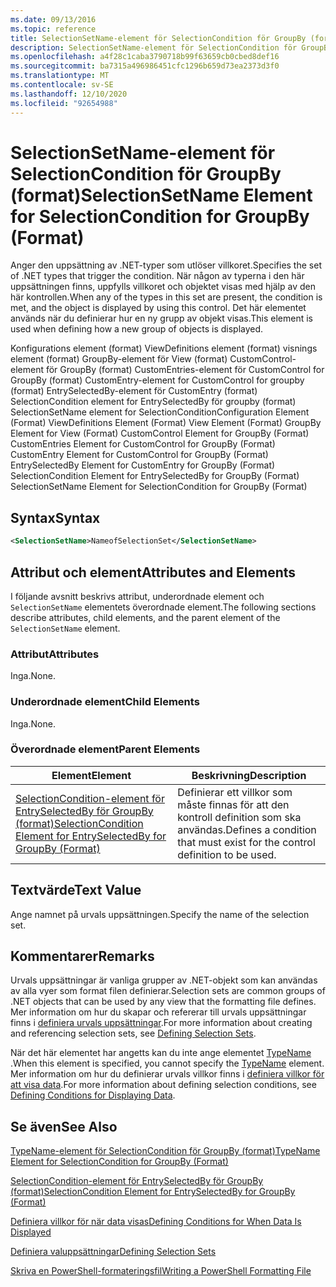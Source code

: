```yaml
---
ms.date: 09/13/2016
ms.topic: reference
title: SelectionSetName-element för SelectionCondition för GroupBy (format)
description: SelectionSetName-element för SelectionCondition för GroupBy (format)
ms.openlocfilehash: a4f28c1caba3790718b99f63659cb0cbed8def16
ms.sourcegitcommit: ba7315a496986451cfc1296b659d73ea2373d3f0
ms.translationtype: MT
ms.contentlocale: sv-SE
ms.lasthandoff: 12/10/2020
ms.locfileid: "92654988"
---
```

# <a name="selectionsetname-element-for-selectioncondition-for-groupby-format"></a><span data-ttu-id="65318-103">SelectionSetName-element för SelectionCondition för GroupBy (format)</span><span class="sxs-lookup"><span data-stu-id="65318-103">SelectionSetName Element for SelectionCondition for GroupBy (Format)</span></span>

<span data-ttu-id="65318-104">Anger den uppsättning av .NET-typer som utlöser villkoret.</span><span class="sxs-lookup"><span data-stu-id="65318-104">Specifies the set of .NET types that trigger the condition.</span></span> <span data-ttu-id="65318-105">När någon av typerna i den här uppsättningen finns, uppfylls villkoret och objektet visas med hjälp av den här kontrollen.</span><span class="sxs-lookup"><span data-stu-id="65318-105">When any of the types in this set are present, the condition is met, and the object is displayed by using this control.</span></span> <span data-ttu-id="65318-106">Det här elementet används när du definierar hur en ny grupp av objekt visas.</span><span class="sxs-lookup"><span data-stu-id="65318-106">This element is used when defining how a new group of objects is displayed.</span></span>

<span data-ttu-id="65318-107">Konfigurations element (format) ViewDefinitions element (format) visnings element (format) GroupBy-element för View (format) CustomControl-element för GroupBy (format) CustomEntries-element för CustomControl for GroupBy (format) CustomEntry-element for CustomControl for groupby (format) EntrySelectedBy-element för CustomEntry (format) SelectionCondition element for EntrySelectedBy för groupby (format) SelectionSetName element for SelectionCondition</span><span class="sxs-lookup"><span data-stu-id="65318-107">Configuration Element (Format) ViewDefinitions Element (Format) View Element (Format) GroupBy Element for View (Format) CustomControl Element for GroupBy (Format) CustomEntries Element for CustomControl for GroupBy (Format) CustomEntry Element for CustomControl for GroupBy (Format) EntrySelectedBy Element for CustomEntry for GroupBy (Format) SelectionCondition Element for EntrySelectedBy for GroupBy (Format) SelectionSetName Element for SelectionCondition for GroupBy (Format)</span></span>

## <a name="syntax"></a><span data-ttu-id="65318-108">Syntax</span><span class="sxs-lookup"><span data-stu-id="65318-108">Syntax</span></span>

```xml
<SelectionSetName>NameofSelectionSet</SelectionSetName>
```

## <a name="attributes-and-elements"></a><span data-ttu-id="65318-109">Attribut och element</span><span class="sxs-lookup"><span data-stu-id="65318-109">Attributes and Elements</span></span>

<span data-ttu-id="65318-110">I följande avsnitt beskrivs attribut, underordnade element och `SelectionSetName` elementets överordnade element.</span><span class="sxs-lookup"><span data-stu-id="65318-110">The following sections describe attributes, child elements, and the parent element of the `SelectionSetName` element.</span></span>

### <a name="attributes"></a><span data-ttu-id="65318-111">Attribut</span><span class="sxs-lookup"><span data-stu-id="65318-111">Attributes</span></span>

<span data-ttu-id="65318-112">Inga.</span><span class="sxs-lookup"><span data-stu-id="65318-112">None.</span></span>

### <a name="child-elements"></a><span data-ttu-id="65318-113">Underordnade element</span><span class="sxs-lookup"><span data-stu-id="65318-113">Child Elements</span></span>

<span data-ttu-id="65318-114">Inga.</span><span class="sxs-lookup"><span data-stu-id="65318-114">None.</span></span>

### <a name="parent-elements"></a><span data-ttu-id="65318-115">Överordnade element</span><span class="sxs-lookup"><span data-stu-id="65318-115">Parent Elements</span></span>

|<span data-ttu-id="65318-116">Element</span><span class="sxs-lookup"><span data-stu-id="65318-116">Element</span></span>|<span data-ttu-id="65318-117">Beskrivning</span><span class="sxs-lookup"><span data-stu-id="65318-117">Description</span></span>|
|-------------|-----------------|
|[<span data-ttu-id="65318-118">SelectionCondition-element för EntrySelectedBy för GroupBy (format)</span><span class="sxs-lookup"><span data-stu-id="65318-118">SelectionCondition Element for EntrySelectedBy for GroupBy (Format)</span></span>](./selectioncondition-element-for-entryselectedby-for-groupby-format.md)|<span data-ttu-id="65318-119">Definierar ett villkor som måste finnas för att den kontroll definition som ska användas.</span><span class="sxs-lookup"><span data-stu-id="65318-119">Defines a condition that must exist for the control definition to be used.</span></span>|

## <a name="text-value"></a><span data-ttu-id="65318-120">Textvärde</span><span class="sxs-lookup"><span data-stu-id="65318-120">Text Value</span></span>

<span data-ttu-id="65318-121">Ange namnet på urvals uppsättningen.</span><span class="sxs-lookup"><span data-stu-id="65318-121">Specify the name of the selection set.</span></span>

## <a name="remarks"></a><span data-ttu-id="65318-122">Kommentarer</span><span class="sxs-lookup"><span data-stu-id="65318-122">Remarks</span></span>

<span data-ttu-id="65318-123">Urvals uppsättningar är vanliga grupper av .NET-objekt som kan användas av alla vyer som format filen definierar.</span><span class="sxs-lookup"><span data-stu-id="65318-123">Selection sets are common groups of .NET objects that can be used by any view that the formatting file defines.</span></span> <span data-ttu-id="65318-124">Mer information om hur du skapar och refererar till urvals uppsättningar finns i [definiera urvals uppsättningar](./defining-selection-sets.md).</span><span class="sxs-lookup"><span data-stu-id="65318-124">For more information about creating and referencing selection sets, see [Defining Selection Sets](./defining-selection-sets.md).</span></span>

<span data-ttu-id="65318-125">När det här elementet har angetts kan du inte ange elementet [TypeName](./typename-element-for-selectioncondition-for-groupby-format.md) .</span><span class="sxs-lookup"><span data-stu-id="65318-125">When this element is specified, you cannot specify the [TypeName](./typename-element-for-selectioncondition-for-groupby-format.md) element.</span></span> <span data-ttu-id="65318-126">Mer information om hur du definierar urvals villkor finns i [definiera villkor för att visa data](./defining-conditions-for-displaying-data.md).</span><span class="sxs-lookup"><span data-stu-id="65318-126">For more information about defining selection conditions, see [Defining Conditions for Displaying Data](./defining-conditions-for-displaying-data.md).</span></span>

## <a name="see-also"></a><span data-ttu-id="65318-127">Se även</span><span class="sxs-lookup"><span data-stu-id="65318-127">See Also</span></span>

[<span data-ttu-id="65318-128">TypeName-element för SelectionCondition för GroupBy (format)</span><span class="sxs-lookup"><span data-stu-id="65318-128">TypeName Element for SelectionCondition for GroupBy (Format)</span></span>](./typename-element-for-selectioncondition-for-groupby-format.md)

[<span data-ttu-id="65318-129">SelectionCondition-element för EntrySelectedBy för GroupBy (format)</span><span class="sxs-lookup"><span data-stu-id="65318-129">SelectionCondition Element for EntrySelectedBy for GroupBy (Format)</span></span>](./selectioncondition-element-for-entryselectedby-for-groupby-format.md)

[<span data-ttu-id="65318-130">Definiera villkor för när data visas</span><span class="sxs-lookup"><span data-stu-id="65318-130">Defining Conditions for When Data Is Displayed</span></span>](./defining-conditions-for-displaying-data.md)

[<span data-ttu-id="65318-131">Definiera valuppsättningar</span><span class="sxs-lookup"><span data-stu-id="65318-131">Defining Selection Sets</span></span>](./defining-selection-sets.md)

[<span data-ttu-id="65318-132">Skriva en PowerShell-formateringsfil</span><span class="sxs-lookup"><span data-stu-id="65318-132">Writing a PowerShell Formatting File</span></span>](./writing-a-powershell-formatting-file.md)
